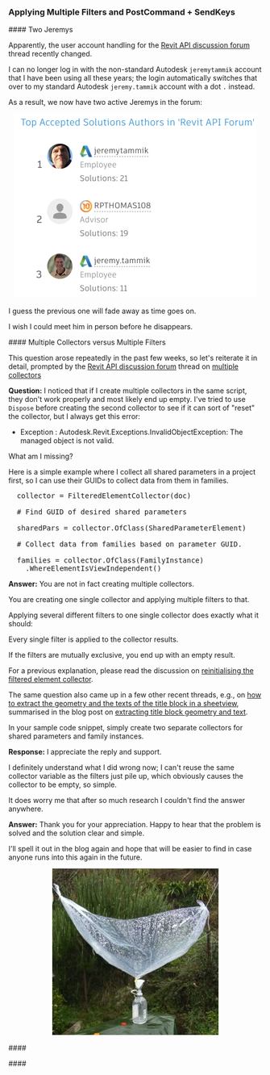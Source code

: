 <head>
<meta http-equiv="Content-Type" content="text/html; charset=utf-8">
<link rel="stylesheet" type="text/css" href="bc.css">
<script src="https://cdn.rawgit.com/google/code-prettify/master/loader/run_prettify.js" type="text/javascript"></script>
</head>

<!---

- Multiple Collectors -- multiple filters
  https://forums.autodesk.com/t5/revit-api-forum/multiple-collectors/m-p/10046666

- https://archi-lab.net/element-tagging-with-dynamo/
  https://forums.autodesk.com/t5/revit-api-forum/tags-without-overlapping/m-p/10040873
  https://forums.autodesk.com/t5/revit-api-forum/auto-tagging-without-overlap/m-p/10036344

- Custom Errors – Preventing Specific Changes to the Revit model
  https://boostyourbim.wordpress.com/2021/01/28/custom-errors-preventing-specific-changes-to-the-revit-model/
  by harrymattison
  Let's say there is a specific list of View Scales that you want allowed in your Revit projects. Or certain naming conventions that should be used. Or something else like that where you'd like to automate the process of checking a user's change and determining if it should be allowed, prevented, or trigger a warning.
  This can be done with two pieces of Revit API functionality - Updater & Custom Failures. You can find all the code here and an explanation in the video below.

- autotag without overlap
  https://forums.autodesk.com/t5/revit-api-forum/auto-tagging-without-overlap/m-p/10036344/highlight/false#M52915

- PostCommand + SendKeys to launch command and accept default UI input
  TwinMotion Dynamic Link Export Fbx Automatically
  https://forums.autodesk.com/t5/revit-api-forum/twinmotion-dynamic-link-export-fbx-automatically/m-p/10028748

- top_solutioon_authors_two_jeremys_2.png
  top_solutioon_authors_two_jeremys.png

- https://github.com/jeremytammik/RevitLookup/releases/tag/2021.0.0.12

- The Unreasonable Ecological Cost of #CryptoArt (and crypto-currencies as well)
  https://memoakten.medium.com/the-unreasonable-ecological-cost-of-cryptoart-2221d3eb2053

twitter:

in the #RevitAPI @AutodeskForge @AutodeskRevit #bim #DynamoBim #ForgeDevCon 

&ndash; 
...

linkedin:

#bim #DynamoBim #ForgeDevCon #Revit #API #IFC #SDK #AI #VisualStudio #Autodesk #AEC #adsk

the [Revit API discussion forum](http://forums.autodesk.com/t5/revit-api-forum/bd-p/160) thread

<center>
<img src="img/" alt="" title="" width="600"/>
<p style="font-size: 80%; font-style:italic"></p>
<p style="font-size: 80%; font-style:italic">
<a href=""></a>
</p>
</center>

-->

### Applying Multiple Filters and PostCommand + SendKeys

####<a name="2"></a> Two Jeremys

Apparently, the user account handling for
the [Revit API discussion forum](http://forums.autodesk.com/t5/revit-api-forum/bd-p/160) thread
recently changed.

I can no longer log in with the non-standard Autodesk `jeremytammik` account that I have been using all these years; the login automatically switches that over to my standard Autodesk `jeremy.tammik` account with a dot `.` instead.

As a result, we now have two active Jeremys in the forum:

<center>
<img src="img/top_solution_authors_two_jeremys_2.png" alt="Two Jeremys" title="Two Jeremys" width="482"/> <!-- 964 -->
</center>

I guess the previous one will fade away as time goes on.

I wish I could meet him in person before he disappears.

####<a name="2"></a> Multiple Collectors versus Multiple Filters

This question arose repeatedly in the past few weeks, so let's reiterate it in detail, prompted by 
the [Revit API discussion forum](http://forums.autodesk.com/t5/revit-api-forum/bd-p/160) thread
on [multiple collectors](https://forums.autodesk.com/t5/revit-api-forum/multiple-collectors/m-p/10046666)

**Question:** I noticed that if I create multiple collectors in the same script, they don't work properly and most likely end up empty.
I've tried to use `Dispose` before creating the second collector to see if it can sort of "reset" the collector, but I always get this error:

- Exception : Autodesk.Revit.Exceptions.InvalidObjectException: The managed object is not valid.

What am I missing?

Here is a simple example where I collect all shared parameters in a project first, so I can use their GUIDs to collect data from them in families.

<pre class="code">
  collector = FilteredElementCollector(doc)

  # Find GUID of desired shared parameters
  
  sharedPars = collector.OfClass(SharedParameterElement)

  # Collect data from families based on parameter GUID.
  
  families = collector.OfClass(FamilyInstance)
    .WhereElementIsViewIndependent()
</pre>

**Answer:** You are not in fact creating multiple collectors.

You are creating one single collector and applying multiple filters to that.

Applying several different filters to one single collector does exactly what it should:

Every single filter is applied to the collector results.

If the filters are mutually exclusive, you end up with an empty result.

For a previous explanation, please read the discussion
on [reinitialising the filtered element collector](https://thebuildingcoder.typepad.com/blog/2019/11/design-automation-api-stacks-collectors-and-links.html#4).

The same question also came up in a few other recent threads, e.g.,
on [how to extract the geometry and the texts of the title block in a sheetview](https://forums.autodesk.com/t5/revit-api-forum/how-to-extract-the-geometry-and-the-texts-of-the-title-block-in/m-p/9943738),
summarised in the blog post 
on [extracting title block geometry and text](https://thebuildingcoder.typepad.com/blog/2021/01/sheet-view-xform-coords-img-export-and-title-block.html#2).

In your sample code snippet, simply create two separate collectors for shared parameters and family instances.

**Response:** I appreciate the reply and support.

I definitely understand what I did wrong now; I can't reuse the same collector variable as the filters just pile up, which obviously causes the collector to be empty, so simple.

It does worry me that after so much research I couldn't find the answer anywhere.

**Answer:** Thank you for your appreciation. Happy to hear that the problem is solved and the solution clear and simple.

I'll spell it out in the blog again and hope that will be easier to find in case anyone runs into this again in the future.

<center>
<img src="img/rain_water_collector_sheet.jpg" alt="Rain water collector" title="Rain water collector" width="330"/> <!-- 330 -->
</center>

####<a name="3"></a>

####<a name="4"></a>

